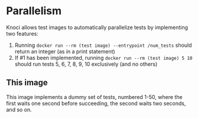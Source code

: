 # Parallelism

Knoci allows test images to automatically parallelize tests by implementing two features:
1. Running `docker run --rm (test image) --entrypoint /num_tests` should return an integer (as in a print statement)
2. If #1 has been implemented, running `docker run --rm (test image) 5 10` should run tests 5, 6, 7, 8, 9, 10 exclusively (and no others)

## This image

This image implements a dummy set of tests, numbered 1-50, where the first waits one second before succeeding, the second waits two seconds, and so on.
